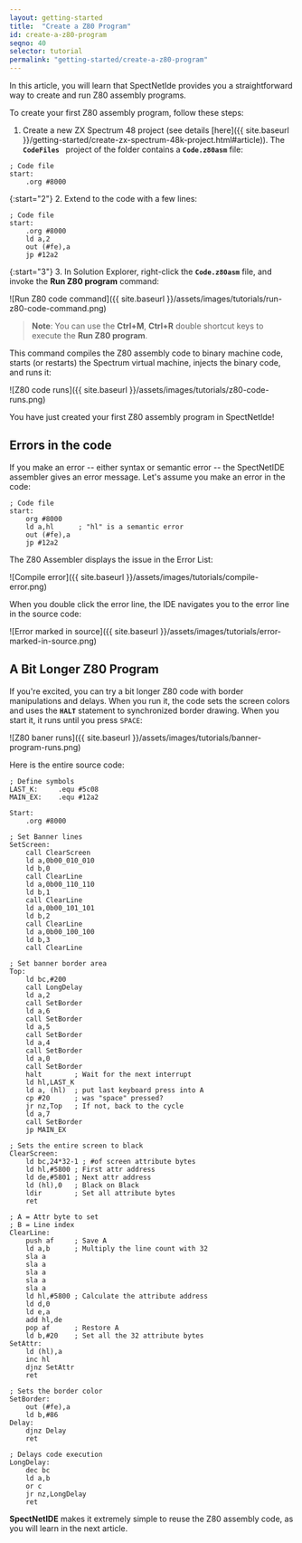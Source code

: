 ```yaml
---
layout: getting-started
title:  "Create a Z80 Program"
id: create-a-z80-program
seqno: 40
selector: tutorial
permalink: "getting-started/create-a-z80-program"
---
```


In this article, you will learn that SpectNetIde provides you a straightforward way to create and run Z80 assembly programs.

To create your first Z80 assembly program, follow these steps:

1. Create a new ZX Spectrum 48 project (see details [here]({{ site.baseurl }}/getting-started/create-zx-spectrum-48k-project.html#article)).
The __`CodeFiles `__ project of the folder contains a __`Code.z80asm`__ file:

```
; Code file
start:
    .org #8000
```

{:start="2"}
2. Extend to the code with a few lines:

```
; Code file
start:
    .org #8000
    ld a,2
    out (#fe),a
    jp #12a2
```

{:start="3"}
3. In Solution Explorer, right-click the __`Code.z80asm`__ file, and invoke the __Run Z80 program__ command:

![Run Z80 code command]({{ site.baseurl }}/assets/images/tutorials/run-z80-code-command.png)

> __Note__: You can use the __Ctrl+M__, __Ctrl+R__ double shortcut keys to execute the __Run Z80 program__.

This command compiles the Z80 assembly code to binary machine code, starts (or restarts) the Spectrum virtual machine,
injects the binary code, and runs it:

![Z80 code runs]({{ site.baseurl }}/assets/images/tutorials/z80-code-runs.png)

You have just created your first Z80 assembly program in SpectNetIde!

## Errors in the code

If you make an error -- either syntax or semantic error -- the SpectNetIDE assembler gives an error message. Let's assume you make an error in the code:

```
; Code file
start:
    org #8000
    ld a,hl      ; "hl" is a semantic error
    out (#fe),a 
    jp #12a2
```

The Z80 Assembler displays the issue in the Error List:

![Compile error]({{ site.baseurl }}/assets/images/tutorials/compile-error.png)

When you double click the error line, the IDE navigates you to the error line in the source code:

![Error marked in source]({{ site.baseurl }}/assets/images/tutorials/error-marked-in-source.png)

## A Bit Longer Z80 Program

If you're excited, you can try a bit longer Z80 code with border manipulations and delays. When you run it, the code sets the screen colors and uses the __`HALT`__ statement to synchronized border drawing. When you start it, it runs until you press `SPACE`:

![Z80 baner runs]({{ site.baseurl }}/assets/images/tutorials/banner-program-runs.png)

Here is the entire source code:

```
; Define symbols
LAST_K:		.equ #5c08
MAIN_EX:	.equ #12a2

Start:
    .org #8000

; Set Banner lines
SetScreen:
    call ClearScreen
    ld a,0b00_010_010
    ld b,0
    call ClearLine
    ld a,0b00_110_110
    ld b,1
    call ClearLine
    ld a,0b00_101_101
    ld b,2
    call ClearLine
    ld a,0b00_100_100
    ld b,3
    call ClearLine

; Set banner border area
Top:
    ld bc,#200
    call LongDelay
    ld a,2
    call SetBorder
    ld a,6
    call SetBorder
    ld a,5
    call SetBorder
    ld a,4
    call SetBorder
    ld a,0
    call SetBorder
    halt        ; Wait for the next interrupt
    ld hl,LAST_K
    ld a, (hl)	; put last keyboard press into A
    cp #20		; was "space" pressed?
    jr nz,Top	; If not, back to the cycle
    ld a,7
    call SetBorder
    jp MAIN_EX

; Sets the entire screen to black
ClearScreen:
    ld bc,24*32-1 ; #of screen attribute bytes
    ld hl,#5800 ; First attr address
    ld de,#5801 ; Next attr address
    ld (hl),0   ; Black on Black
    ldir        ; Set all attribute bytes
    ret

; A = Attr byte to set
; B = Line index
ClearLine:
    push af     ; Save A
    ld a,b      ; Multiply the line count with 32
    sla a
    sla a
    sla a
    sla a
    sla a
    ld hl,#5800 ; Calculate the attribute address
    ld d,0
    ld e,a
    add hl,de
    pop af      ; Restore A
    ld b,#20    ; Set all the 32 attribute bytes
SetAttr:
    ld (hl),a
    inc hl
    djnz SetAttr
    ret

; Sets the border color
SetBorder:
    out (#fe),a
    ld b,#86
Delay:
    djnz Delay
    ret

; Delays code execution
LongDelay:
    dec bc
    ld a,b
    or c
    jr nz,LongDelay
    ret
```

__SpectNetIDE__ makes it extremely simple to reuse the Z80 assembly code, as you
will learn in the next article.
